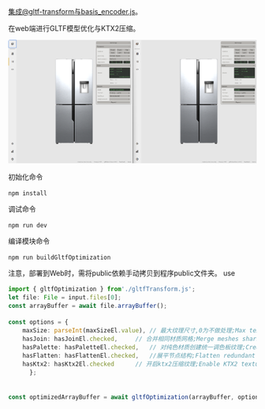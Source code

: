 集成@gltf-transform与basis_encoder.js。

在web端进行GLTF模型优化与KTX2压缩。

[![](public/image.png)](https://badge.fury.io/js/babylonjs)

初始化命令

`npm install`

调试命令

`npm run dev`

编译模块命令

`npm run buildGltfOptimization`

注意，部署到Web时，需将public依赖手动拷贝到程序public文件夹。
use

```typescript
import { gltfOptimization } from'./gltfTransform.js';
let file: File = input.files[0];
const arrayBuffer = await file.arrayBuffer();

const options = {
	maxSize: parseInt(maxSizeEl.value), // 最大纹理尺寸,0为不做处理;Max texture size (0 disables resizing)
	hasJoin: hasJoinEl.checked,	    // 合并相同材质网格;Merge meshes sharing identical materials
	hasPalette: hasPaletteEl.checked,   // 对纯色材质创建统一调色板纹理;Create unified palette texture for solid-color materials  
	hasFlatten: hasFlattenEl.checked,   //展平节点结构;Flatten redundant node hierarchy
	hasKtx2: hasKtx2El.checked	    // 开启ktx2压缩纹理;Enable KTX2 texture compression
      };


const optimizedArrayBuffer = await gltfOptimization(arrayBuffer, options);

```

